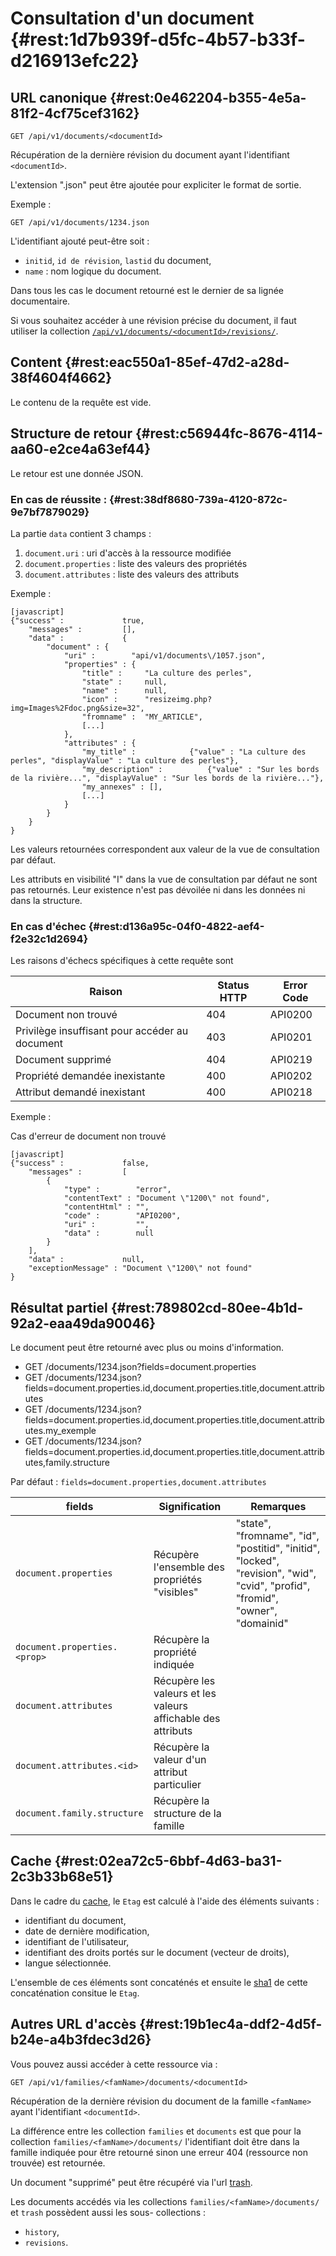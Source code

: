 # Consultation d'un document  {#rest:1d7b939f-d5fc-4b57-b33f-d216913efc22}

## URL canonique {#rest:0e462204-b355-4e5a-81f2-4cf75cef3162}

    GET /api/v1/documents/<documentId>

Récupération de la dernière révision du document ayant l'identifiant `<documentId>`. 

L'extension ".json" peut être ajoutée pour expliciter le format de sortie.

Exemple :

    GET /api/v1/documents/1234.json

<span class="flag inline nota-bene"></span> L'identifiant ajouté peut-être soit :

* `initid`, `id de révision`, `lastid` du document,
* `name` : nom logique du document.

Dans tous les cas le document retourné est le dernier de sa lignée documentaire.

<span class="flag inline nota-bene"></span> Si vous souhaitez accéder à une révision précise du document, il faut utiliser
la collection [`/api/v1/documents/<documentId>/revisions/`][revision].

## Content {#rest:eac550a1-85ef-47d2-a28d-38f4604f4662}

Le contenu de la requête est vide.

## Structure de retour {#rest:c56944fc-8676-4114-aa60-e2ce4a63ef44}

Le retour est une donnée JSON.

### En cas de réussite : {#rest:38df8680-739a-4120-872c-9e7bf7879029}

La partie `data` contient 3 champs :

1.  `document.uri` : uri d'accès à la ressource modifiée
1.  `document.properties` : liste des valeurs des propriétés
1.  `document.attributes` : liste des valeurs des attributs

Exemple :

    [javascript]
    {"success" :             true,
        "messages" :         [],
        "data" :             {
            "document" : {
                "uri" :        "api/v1/documents\/1057.json",
                "properties" : {
                    "title" :     "La culture des perles",
                    "state" :     null,
                    "name" :      null,
                    "icon" :      "resizeimg.php?img=Images%2Fdoc.png&size=32",
                    "fromname" :  "MY_ARTICLE",
                    [...]
                },
                "attributes" : {
                    "my_title" :            {"value" : "La culture des perles", "displayValue" : "La culture des perles"},
                    "my_description" :          {"value" : "Sur les bords de la rivière...", "displayValue" : "Sur les bords de la rivière..."},
                    "my_annexes" : [],
                    [...]
                }
            }
        }
    }

<span class="flag inline nota-bene"></span> 
Les valeurs retournées correspondent aux valeur de la vue de consultation
par défaut.

<span class="flag inline nota-bene"></span> Les attributs en visibilité "I" dans
la vue de consultation par défaut ne sont pas retournés. Leur existence n'est
pas dévoilée ni dans les données ni dans la structure.

### En cas d'échec {#rest:d136a95c-04f0-4822-aef4-f2e32c1d2694}

Les raisons d'échecs spécifiques à cette requête sont 

|                     Raison                     | Status HTTP | Error Code |
| ---------------------------------------------- | ----------- | ---------- |
| Document non trouvé                            |         404 | API0200    |
| Privilège insuffisant pour accéder au document |         403 | API0201    |
| Document supprimé                              |         404 | API0219    |
| Propriété demandée inexistante                 |         400 | API0202    |
| Attribut demandé inexistant                    |         400 | API0218    |

Exemple : 

Cas d'erreur de document non trouvé

    [javascript]
    {"success" :             false,
        "messages" :         [
            {
                "type" :        "error",
                "contentText" : "Document \"1200\" not found",
                "contentHtml" : "",
                "code" :        "API0200",
                "uri" :         "",
                "data" :        null
            }
        ],
        "data" :             null,
        "exceptionMessage" : "Document \"1200\" not found"
    }

## Résultat partiel {#rest:789802cd-80ee-4b1d-92a2-eaa49da90046}

Le document peut être retourné avec plus ou moins d'information.

* GET /documents/1234.json?fields=document.properties
* GET /documents/1234.json?fields=document.properties.id,document.properties.title,document.attributes
* GET /documents/1234.json?fields=document.properties.id,document.properties.title,document.attributes.my_exemple
* GET /documents/1234.json?fields=document.properties.id,document.properties.title,document.attributes,family.structure

Par défaut : `fields=document.properties,document.attributes`

|           fields                   |                        Signification                         |                                                           Remarques                                                           |
| ---------------------------------- | ------------------------------------------------------------ | ----------------------------------------------------------------------------------------------------------------------------- |
| `document.properties`              | Récupère l'ensemble des propriétés "visibles"                | "state", "fromname", "id", "postitid", "initid", "locked", "revision", "wid", "cvid", "profid", "fromid", "owner", "domainid" |
| `document.properties.<prop>`       | Récupère la propriété indiquée                               |                                                                                                                               |
| `document.attributes`              | Récupère les valeurs et les valeurs affichable des attributs |                                                                                                                               |
| `document.attributes.<id>`         | Récupère la valeur d'un attribut particulier                 |                                                                                                                               |
| `document.family.structure`        | Récupère la structure de la famille                          |                                                                                                                               |

## Cache {#rest:02ea72c5-6bbf-4d63-ba31-2c3b33b68e51}

Dans le cadre du [cache][cache], le `Etag` est calculé à l'aide des éléments
suivants :

* identifiant du document,
* date de dernière modification,
* identifiant de l'utilisateur,
* identifiant des droits portés sur le document (vecteur de droits),
* langue sélectionnée.

L'ensemble de ces éléments sont concaténés et ensuite le [sha1][sha1] de cette
concaténation consitue le `Etag`.

## Autres URL d'accès {#rest:19b1ec4a-ddf2-4d5f-b24e-a4b3fdec3d26}

Vous pouvez aussi accéder à cette ressource via :

    GET /api/v1/families/<famName>/documents/<documentId>

Récupération de la dernière révision du document de la famille `<famName>` ayant
l'identifiant `<documentId>`.

<span class="flag inline nota-bene"></span> La différence entre les collection
`families` et `documents` est que pour la collection
`families/<famName>/documents/` l'identifiant doit être dans la famille indiquée
pour être retourné sinon une erreur 404 (ressource non trouvée) est retournée.

<span class="flag inline nota-bene"></span> Un document "supprimé" peut être 
récupéré via l'url [trash][trash].

<span class="flag inline nota-bene"></span> Les documents accédés via les
collections `families/<famName>/documents/` et `trash` possèdent aussi les sous-
collections :

* `history`,
* `revisions`.

[trash]: #rest:52be10c1-9f46-456b-a22f-24909386567
[cache]: #rest:804f8d68-acfa-4a35-bb41-27b2a27c14dc
[sha1]: https://fr.wikipedia.org/wiki/SHA-1
[revision]: #rest:eb7b6954-0945-4f02-8e10-16e69729c529